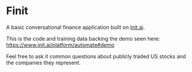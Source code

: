 # Finit

A basic conversational finance application built on [Init.ai](https:/init.ai).

This is the code and training data backing the demo seen here: https://www.init.ai/platform/automate#demo

Feel free to ask it common questions about publicly traded US stocks and the companies they represent.

